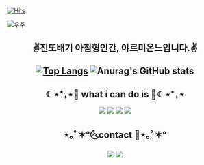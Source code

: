 


[![Hits](https://hits.seeyoufarm.com/api/count/incr/badge.svg?url=https%3A%2F%2Fgithub.com%2Fwonjongah&count_bg=%23A488EB&title_bg=%235A8AE5&icon=atom.svg&icon_color=%23FFFFFF&title=WELCOME&edge_flat=false)](https://hits.seeyoufarm.com)
 
![우주](https://user-images.githubusercontent.com/50413112/105368338-c5250000-5c44-11eb-9a01-5a8c95186bba.jpg)

<h2 align="center">✌️진또배기 아침형인간, 야르미온느입니다.✌️

[![Top Langs](https://github-readme-stats.vercel.app/api/top-langs/?username=Yarmione&layout=compact)](https://github.com/Yarmione/github-readme-stats) ![Anurag's GitHub stats](https://github-readme-stats.vercel.app/api?username=Yarmione&show_icons=true&theme=gruvbox)
<h2 align="center">☾⋆⁺₊⋆💙 what i can do is 💙☾⋆⁺₊⋆</h2>
 
<p align="center"><img src="https://img.shields.io/badge/Python-3776AB?style=flat-square&logo=Python&logoColor=white"/></a>  <img src="https://img.shields.io/badge/JAVA-007396?style=flat-square&logo=JAVA&logoColor=white"/></a>  <img src="https://img.shields.io/badge/HTML-E34F26?style=flat-square&logo=HTML&logoColor=white"/></a>  <img src="https://img.shields.io/badge/CSS-1572B6?style=flat-square&logo=CSS&logoColor=white"/></a></p>


<h2 align="center">⋆｡ﾟ✶°🌜contact 🌚⋆｡ﾟ✶°</h2>

<p align="center"><a href="https://blog.naver.com/valencia_vivi"><img src="https://img.shields.io/badge/Blog-lightgreen?style=flat-square&logo=GitHub Sponsors&logoColor=white&link=https://blog.naver.com/valencia_vivi"/></a>  <a href="mailto:image4362@gmail.com"><img src="https://img.shields.io/badge/Gmail-D0A9F5?style=flat-square&logo=Gmail&logoColor=white&link=mailto:image4362@gmail.com"/></a></p>
